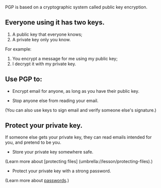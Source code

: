 [Title]: # (Public Key Encryption)
[Order]: # (1)

PGP is based on a cryptographic system called public key encryption. 

## Everyone using it has two keys.

1.	A public key that everyone knows;
2.	A private key only you know. 

For example: 

1. 	You encrypt a message for me using my public key; 
2. 	I decrypt it with my private key.

## Use PGP to: 

* 	Encrypt email for anyone, as long as you have their public key.

*   Stop anyone else from reading your email.

(You can also use keys to sign email and verify someone else's signature.) 

## Protect your private key. 

If someone else gets your private key, they can read emails intended for you, and pretend to be you.

*	Store your private key somewhere safe.

(Learn more about [protecting files] (umbrella://lesson/protecting-files).)  

*	Protect your private key with a strong password.

(Learn more about [passwords](umbrella://lesson/passwords).)


